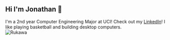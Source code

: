 ## Hi I'm Jonathan 👋

I'm a 2nd year Computer Engineering Major at UCI!
Check out my [LinkedIn](https://www.linkedin.com/in/linjonathan001/)! I like playing basketball and building desktop computers.   
![Rukawa](https://github.com/user-attachments/assets/50ddca1a-d46a-4686-a299-e4f52ecd0a15)


<!--
**jonnylin22/jonnylin22** is a ✨ _special_ ✨ repository because its `README.md` (this file) appears on your GitHub profile.

Here are some ideas to get you started:

- 🔭 I’m currently working on ...
- 🌱 I’m currently learning ...
- 👯 I’m looking to collaborate on ...
- 🤔 I’m looking for help with ...
- 💬 Ask me about ...
- 📫 How to reach me: ...
- 😄 Pronouns: ...
- ⚡ Fun fact: ...
-->
